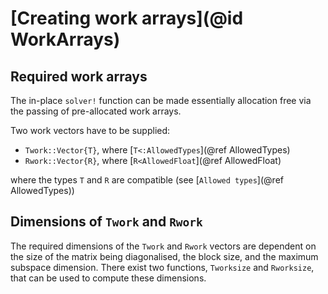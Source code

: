 # [Creating work arrays](@id WorkArrays)

## Required work arrays

The in-place `solver!` function can be made essentially allocation free
via the passing of pre-allocated work arrays.

Two work vectors have to be supplied:

* `Twork::Vector{T}`, where [`T<:AllowedTypes`](@ref AllowedTypes)
* `Rwork::Vector{R}`, where [`R<AllowedFloat`](@ref AllowedFloat)

where the types `T` and `R` are compatible (see [`Allowed types`](@ref AllowedTypes))

## Dimensions of `Twork` and `Rwork`

The required dimensions of the `Twork` and `Rwork` vectors are dependent on
the size of the matrix being diagonalised, the block size, and the maximum
subspace dimension. There exist two functions, `Tworksize` and `Rworksize`,
that can be used to compute these dimensions.